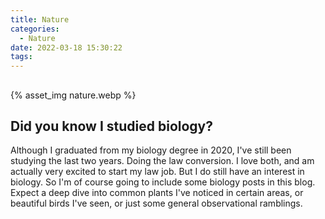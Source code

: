 ```yaml
---
title: Nature
categories:
  - Nature
date: 2022-03-18 15:30:22
tags:
---
```

##
{% asset_img nature.webp %}
## Did you know I studied biology?
Although I graduated from my biology degree in 2020, I've still been studying the last two years. Doing the law conversion. I love both, and am actually very excited to start my law job. But I do still have an interest in biology. So I'm of course going to include some biology posts in this blog. Expect a deep dive into common plants I've noticed in certain areas, or beautiful birds I've seen, or just some general observational ramblings.